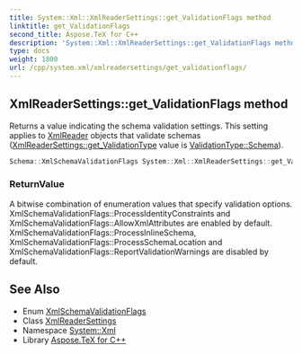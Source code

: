```yaml
---
title: System::Xml::XmlReaderSettings::get_ValidationFlags method
linktitle: get_ValidationFlags
second_title: Aspose.TeX for C++
description: 'System::Xml::XmlReaderSettings::get_ValidationFlags method. Returns a value indicating the schema validation settings. This setting applies to XmlReader objects that validate schemas (XmlReaderSettings::get_ValidationType value is ValidationType::Schema) in C++.'
type: docs
weight: 1800
url: /cpp/system.xml/xmlreadersettings/get_validationflags/
---
```

## XmlReaderSettings::get_ValidationFlags method


Returns a value indicating the schema validation settings. This setting applies to [XmlReader](../../xmlreader/) objects that validate schemas ([XmlReaderSettings::get_ValidationType](../get_validationtype/) value is [ValidationType::Schema](../../validationtype/)).

```cpp
Schema::XmlSchemaValidationFlags System::Xml::XmlReaderSettings::get_ValidationFlags()
```


### ReturnValue

A bitwise combination of enumeration values that specify validation options. XmlSchemaValidationFlags::ProcessIdentityConstraints and XmlSchemaValidationFlags::AllowXmlAttributes are enabled by default. XmlSchemaValidationFlags::ProcessInlineSchema, XmlSchemaValidationFlags::ProcessSchemaLocation and XmlSchemaValidationFlags::ReportValidationWarnings are disabled by default.

## See Also

* Enum [XmlSchemaValidationFlags](../../../system.xml.schema/xmlschemavalidationflags/)
* Class [XmlReaderSettings](../)
* Namespace [System::Xml](../../)
* Library [Aspose.TeX for C++](../../../)
